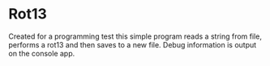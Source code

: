 # Rot13
Created for a programming test this simple program reads a string from file, performs a rot13 and then saves to a new file.
Debug information is output on the console app.

